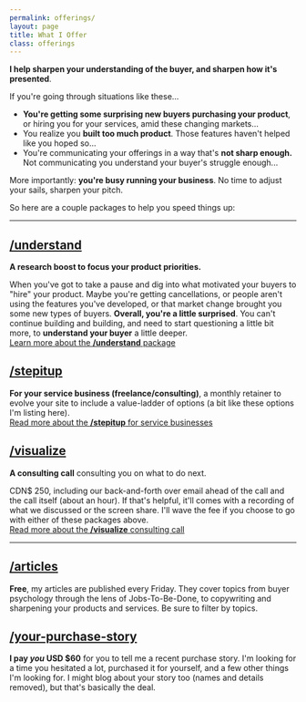 ```yaml
---
permalink: offerings/
layout: page
title: What I Offer
class: offerings
---
```


**I help sharpen your understanding of the buyer, and sharpen how it's presented**.

If you're going through situations like these...

* **You're getting some surprising new buyers purchasing your product**, or hiring you for your services, amid these changing markets...
* You realize you **built too much product**. Those features haven't helped like you hoped so...
* You're communicating your offerings in a way that's **not sharp enough.** Not communicating you understand your buyer's struggle enough...

More importantly: **you're busy running your business**. No time to adjust your sails, sharpen your pitch.

So here are a couple packages to help you speed things up:

---

## [/understand](/understand)

**A research boost to focus your product priorities.**

When you've got to take a pause and dig into what motivated your buyers to "hire" your product. Maybe you're getting cancellations, or people aren't using the features you've developed, or that market change brought you some new types of buyers. **Overall, you're a little surprised**. You can't continue building and building, and need to start questioning a little bit more, to **understand your buyer** a little deeper.  
[Learn more about the **/understand** package](/understand#details)

## [/stepitup](/stepitup)

**For your service business (freelance/consulting)**, a monthly retainer to evolve your site to include a value-ladder of options (a bit like these options I'm listing here).  
[Read more about the **/stepitup** for service businesses](/stepitup#details)

## [/visualize](/visualize)

**A consulting call** consulting you on what to do next.

CDN$&nbsp;250, including our back-and-forth over email ahead of the call and the call itself (about an hour). If that's helpful, it'll comes with a recording of what we discussed or the screen share. I'll wave the fee if you choose to go with either of these packages above.  
[Read more about the **/visualize** consulting call](/visualize#details)

---

## [/articles](/articles)

**Free**, my articles are published every Friday. They cover topics from buyer psychology through the lens of Jobs-To-Be-Done, to copywriting and sharpening your products and services. Be sure to filter by topics.

## [/your-purchase-story](/your-purchase-story)

**I pay _you_ USD $60** for you to tell me a recent purchase story. I'm looking for a time you hesitated a lot, purchased it for yourself, and a few other things I'm looking for. I might blog about your story too (names and details removed), but that's basically the deal.
